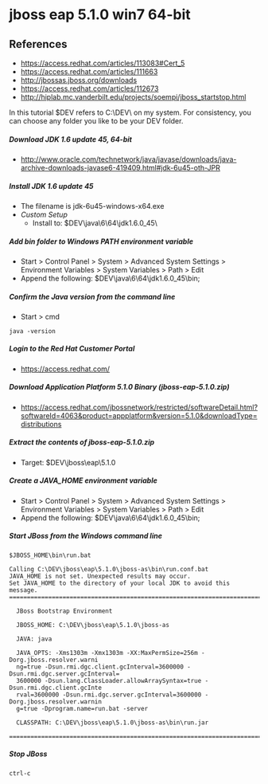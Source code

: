 # jboss eap 5.1.0 win7 64-bit

## References
* https://access.redhat.com/articles/113083#Cert_5
* https://access.redhat.com/articles/111663
* http://jbossas.jboss.org/downloads
* https://access.redhat.com/articles/112673
* http://hiplab.mc.vanderbilt.edu/projects/soempi/jboss_startstop.html

In this tutorial $DEV refers to C:\DEV\ on my system. For consistency, you can choose any folder you like to be your DEV folder. 

##### Download JDK 1.6 update 45, 64-bit
* http://www.oracle.com/technetwork/java/javase/downloads/java-archive-downloads-javase6-419409.html#jdk-6u45-oth-JPR

##### Install JDK 1.6 update 45
* The filename is jdk-6u45-windows-x64.exe
* *Custom Setup*
	* Install to: $DEV\java\6\64\jdk1.6.0_45\

##### Add bin folder to Windows PATH environment variable
* Start > Control Panel > System > Advanced System Settings > Environment Variables > System Variables > Path > Edit
* Append the following: $DEV\java\6\64\jdk1.6.0_45\bin;

##### Confirm the Java version from the command line
* Start > cmd
```
java -version
```

##### Login to the Red Hat Customer Portal
* https://access.redhat.com/

##### Download Application Platform 5.1.0 Binary (jboss-eap-5.1.0.zip)
* https://access.redhat.com/jbossnetwork/restricted/softwareDetail.html?softwareId=4063&product=appplatform&version=5.1.0&downloadType=distributions

##### Extract the contents of jboss-eap-5.1.0.zip
* Target: $DEV\jboss\eap\5.1.0

##### Create a JAVA_HOME environment variable
* Start > Control Panel > System > Advanced System Settings > Environment Variables > System Variables > Path > Edit
* Append the following: $DEV\java\6\64\jdk1.6.0_45\bin;

##### Start JBoss from the Windows command line
	$JBOSS_HOME\bin\run.bat
```
Calling C:\DEV\jboss\eap\5.1.0\jboss-as\bin\run.conf.bat
JAVA_HOME is not set. Unexpected results may occur.
Set JAVA_HOME to the directory of your local JDK to avoid this message.
===============================================================================

  JBoss Bootstrap Environment

  JBOSS_HOME: C:\DEV\jboss\eap\5.1.0\jboss-as

  JAVA: java

  JAVA_OPTS: -Xms1303m -Xmx1303m -XX:MaxPermSize=256m -Dorg.jboss.resolver.warni
  ng=true -Dsun.rmi.dgc.client.gcInterval=3600000 -Dsun.rmi.dgc.server.gcInterval=
  3600000 -Dsun.lang.ClassLoader.allowArraySyntax=true -Dsun.rmi.dgc.client.gcInte
  rval=3600000 -Dsun.rmi.dgc.server.gcInterval=3600000 -Dorg.jboss.resolver.warnin
  g=true -Dprogram.name=run.bat -server

  CLASSPATH: C:\DEV\jboss\eap\5.1.0\jboss-as\bin\run.jar

===============================================================================
```
##### Stop JBoss
	ctrl-c
